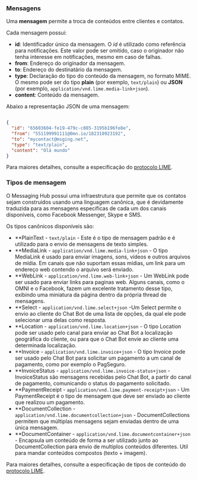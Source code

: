 ### Mensagens

Uma **mensagem** permite a troca de conteúdos entre clientes e contatos.

Cada mensagem possui:
- **id**: Identificador único da mensagem. O *id* é utilizado como referência para notificações. Este valor pode ser omitido, caso o originador não tenha interesse em notificações, mesmo em caso de falhas.
- **from**: Endereço do originador da mensagem.
- **to**: Endereço do destinatário da mensagem.
- **type**: Declaração do tipo do conteúdo da mensagem, no formato MIME. O mesmo pode ser do tipo **plain** (por exemplo, `text/plain`) ou **JSON** (por exemplo, `application/vnd.lime.media-link+json`). 
- **content**: Conteúdo da mensagem.

Abaixo a representação JSON de uma mensagem:

```json

{
  "id": "65603604-fe19-479c-c885-3195b196fe8e",
  "from": "551199991111@0mn.io/182310923192",
  "to": "mycontact@msging.net",
  "type": "text/plain",
  "content": "Olá mundo"
}

```

Para maiores detalhes, consulte a especificação do [protocolo LIME](http://limeprotocol.org/index.html#message).


### Tipos de mensagem

O Messaging Hub possui uma infraestrutura que permite que os contatos sejam construídos usando uma linguagem canônica, que é devidamente traduzida para as mensagens específicas de cada um dos canais disponíveis, como Facebook Messenger, Skype e SMS.

Os tipos canônicos disponíveis são:

- **PlainText - `text/plain` - Este é o tipo de mensagem padrão e é utilizado para o envio de mensagens de texto simples.
- **MediaLink - `application/vnd.lime.media-link+json` - O tipo MediaLink é usado para enviar imagens, sons, vídeos e outros arquivos de mídia. Em canais que não suportam essas mídias, um link para um endereço web contendo o arquivo será enviado.
- **WebLink - `application/vnd.lime.web-link+json` - Um WebLink pode ser usado para enviar links para paginas web. Alguns canais, como o OMNI e o Facebook, fazem um excelente tratamento desse tipo, exibindo uma miniatura da página dentro da própria thread de mensagens.
- **Select - `application/vnd.lime.select+json` -Um Select permite o envio ao cliente do Chat Bot de uma lista de opções, da qual ele pode selecionar uma delas como resposta.
- **Location - `application/vnd.lime.location+json` - O tipo Location pode ser usado pelo canal para enviar ao Chat Bot a localização geográfica do cliente, ou para que o Chat Bot envie ao cliente uma determinada localização.
- **Invoice - `application/vnd.lime.invoice+json` - O tipo Invoice pode ser usado pelo Chat Bot para solicitar um pagamento a um canal de pagamento, como por exemplo o PagSeguro.
- **InvoiceStatus - `application/vnd.lime.invoice-status+json` - InvoiceStatus são mensagens recebidas pelo Chat Bot, a partir do canal de pagamento, comunicando o status do pagamento solicitado.
- **PaymentReceipt - `application/vnd.lime.payment-receipt+json` - Um PaymentReceipt é o tipo de mensagem que deve ser enviado ao cliente que realizou um pagamento.
- **DocumentCollection - `application/vnd.lime.documentcollection+json` - DocumentCollections permitem que múltiplas mensagens sejam enviadas dentro de uma única mensagem.
- **DocumentContainer - `application/vnd.lime.documentcontainer+json` - Encapsula um conteúdo de forma a ser utilizado junto ao DocumentCollection para envio de multiplos conteúdos diferentes. Util para mandar conteúdos compostos (texto + imagem).


Para maiores detalhes, consulte a especificação de tipos de conteúdo do [protocolo LIME](http://limeprotocol.org/content-types.html).

